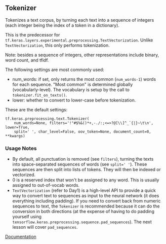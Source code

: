 ## Tokenizer

Tokenizes a text corpus, by turning each text into a sequence of integers (each integer being the index of a token in a dictionary). 

This is the predecessor for `tf.keras.layers.experimental.preprocessing.TextVectorization`. Unlike `TextVectorization`, this only performs tokenization.

Note: besides a sequence of integers, other representations include binary, word count, and tfidf.

The following settings are most commonly used:
- num_words: if set, only returns the most common (`num_words-1`) words for each sequence. "Most common" is determined globally (vocabularly-level). The vocabulary is setup by the call to `tokenizer.fit_on_texts()`.
- lower: whether to convert to lower-case before tokenization.

These are the default settings:
```
tf.keras.preprocessing.text.Tokenizer(
    num_words=None, filters='!"#$%&()*+,-./:;<=>?@[\\]^_`{|}~\t\n', lower=True,
    split=' ', char_level=False, oov_token=None, document_count=0, **kwargs)
```
### Usage Notes
- By default, all punctuation is removed (see `filters`), turning the texts into space-separated sequences of words (see `split=' '`). These sequences are then split into lists of tokens. They will then be indexed or vectorized.
- 0 is a reserved index that won't be assigned to any word. This is usually assigned to out-of-vocab words.
- `TextVectorization` (refer to Day1) is a high-level API to provide a quick way to convert text to sequences as input to the neural network (it does everything including padding). If you need to convert back from numeric sequences to text, the `Tokenizer` is recommended because it can do the conversion in both directions (at the expense of having to do padding yourself using `tensorflow.keras.preprocessing.sequence.pad_sequences`). The next lesson will cover `pad_sequences`.

[Documentation](https://www.tensorflow.org/api_docs/python/tf/keras/preprocessing/text/Tokenizer)